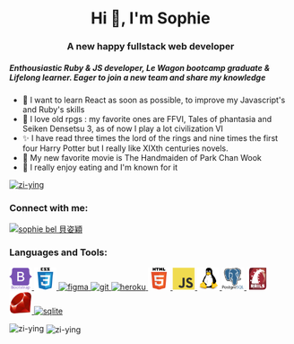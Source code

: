 <h1 align="center">Hi 👋, I'm Sophie</h1>
<h3 align="center">A new happy fullstack web developer</h3>


<h5> Enthousiastic Ruby & JS developer, Le Wagon bootcamp graduate & Lifelong learner. Eager to join a new team and share my knowledge </h5>

- 🌱 I want to learn React as soon as possible, to improve my Javascript's and Ruby's skills
- :sparkling_heart: I love old rpgs : my favorite ones are FFVI, Tales of phantasia and Seiken Densetsu 3, as of now I play a lot civilization VI
- :sparkles: I have read three times the lord of the rings and nine times the first four Harry Potter but I really like XIXth centuries novels.
- :sparkler: My new favorite movie is The Handmaiden of Park Chan Wook
- :hamburger: I really enjoy eating and I'm known for it



<p align="left"> <a href="https://github.com/ryo-ma/github-profile-trophy"><img src="https://github-profile-trophy.vercel.app/?username=zi-ying" alt="zi-ying" /></a> </p>

<h3 align="left">Connect with me:</h3>
<p align="left">
<a href="https://linkedin.com/in/sophie bel 貝姿穎" target="blank"><img align="center" src="https://raw.githubusercontent.com/rahuldkjain/github-profile-readme-generator/master/src/images/icons/Social/linked-in-alt.svg" alt="sophie bel 貝姿穎" height="30" width="40" /></a>
</p>

<h3 align="left">Languages and Tools:</h3>
<p align="left"> <a href="https://getbootstrap.com" target="_blank" rel="noreferrer"> <img src="https://raw.githubusercontent.com/devicons/devicon/master/icons/bootstrap/bootstrap-plain-wordmark.svg" alt="bootstrap" width="40" height="40"/> </a> <a href="https://www.w3schools.com/css/" target="_blank" rel="noreferrer"> <img src="https://raw.githubusercontent.com/devicons/devicon/master/icons/css3/css3-original-wordmark.svg" alt="css3" width="40" height="40"/> </a> <a href="https://www.figma.com/" target="_blank" rel="noreferrer"> <img src="https://www.vectorlogo.zone/logos/figma/figma-icon.svg" alt="figma" width="40" height="40"/> </a> <a href="https://git-scm.com/" target="_blank" rel="noreferrer"> <img src="https://www.vectorlogo.zone/logos/git-scm/git-scm-icon.svg" alt="git" width="40" height="40"/> </a> <a href="https://heroku.com" target="_blank" rel="noreferrer"> <img src="https://www.vectorlogo.zone/logos/heroku/heroku-icon.svg" alt="heroku" width="40" height="40"/> </a> <a href="https://www.w3.org/html/" target="_blank" rel="noreferrer"> <img src="https://raw.githubusercontent.com/devicons/devicon/master/icons/html5/html5-original-wordmark.svg" alt="html5" width="40" height="40"/> </a> <a href="https://developer.mozilla.org/en-US/docs/Web/JavaScript" target="_blank" rel="noreferrer"> <img src="https://raw.githubusercontent.com/devicons/devicon/master/icons/javascript/javascript-original.svg" alt="javascript" width="40" height="40"/> </a> <a href="https://www.linux.org/" target="_blank" rel="noreferrer"> <img src="https://raw.githubusercontent.com/devicons/devicon/master/icons/linux/linux-original.svg" alt="linux" width="40" height="40"/> </a> <a href="https://www.postgresql.org" target="_blank" rel="noreferrer"> <img src="https://raw.githubusercontent.com/devicons/devicon/master/icons/postgresql/postgresql-original-wordmark.svg" alt="postgresql" width="40" height="40"/> </a> <a href="https://rubyonrails.org" target="_blank" rel="noreferrer"> <img src="https://raw.githubusercontent.com/devicons/devicon/master/icons/rails/rails-original-wordmark.svg" alt="rails" width="40" height="40"/> </a> <a href="https://www.ruby-lang.org/en/" target="_blank" rel="noreferrer"> <img src="https://raw.githubusercontent.com/devicons/devicon/master/icons/ruby/ruby-original.svg" alt="ruby" width="40" height="40"/> </a> <a href="https://www.sqlite.org/" target="_blank" rel="noreferrer"> <img src="https://www.vectorlogo.zone/logos/sqlite/sqlite-icon.svg" alt="sqlite" width="40" height="40"/> </a> </p>

<p><img align="left" src="https://github-readme-stats.vercel.app/api/top-langs?username=zi-ying&show_icons=true&locale=en&layout=compact" alt="zi-ying" /></p>

<p>&nbsp;<img align="center" src="https://github-readme-stats.vercel.app/api?username=zi-ying&show_icons=true&locale=en" alt="zi-ying" /></p>
